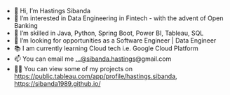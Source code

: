 - 👋 Hi, I’m Hastings Sibanda
- 👀 I’m interested in Data Engineering in Fintech - with the advent of Open Banking
- 🌱 I’m skilled in Java, Python, Spring Boot, Power BI, Tableau, SQL
- 💞️ I’m looking for opportunities as a Software Engineer | Data Engineer 
- 📚 I am currently learning Cloud tech i.e. Google Cloud Platform
- 📫 You can email me ...@sibanda.hastings@gmail.com
- 🐱‍💻 You can view some of my projects on https://public.tableau.com/app/profile/hastings.sibanda, https://sibanda1989.github.io/ 

<!---
sibanda1989/sibanda1989 is a ✨ special ✨ repository because its `README.md` (this file) appears on your GitHub profile.
You can click the Preview link to take a look at your changes.
--->
